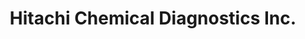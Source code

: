---
title: "Hitachi Chemical Diagnostics Inc."
url: /mountain-view/hitachi-chemical-diagnostics-inc/
shop: medical supply
---
